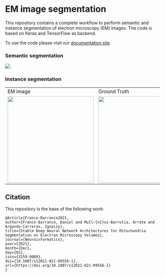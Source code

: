 # EM image segmentation                                                                                                 
                                                                                                                        
This repository contains a complete workflow to perform semantic and instance segmentation of electron microscopy (EM) images. The code is based on Keras and TensorFlow as backend. 
                                                                                                                        
To use the code please visit our [documentation site](https://em-image-segmentation.readthedocs.io/en/latest/).         
                                                                                                                        
### Semantic segmentation                                                                                               
                                                                                                                        
![.](https://github.com/danifranco/EM_Image_Segmentation/blob/master/docs/source/img/seg.gif)                           
                                                                                                                        
### Instance segmentation                                                                                               

<table>
  <tr>
    <td>EM image</td>
     <td>Ground Truth</td>
     <td>Prediction</td>
  </tr>
  <tr>
    <td><img src="https://github.com/danifranco/EM_Image_Segmentation/blob/master/docs/source/video/nucmm_z_volume.gif" width=280></td>
    <td><img src="https://github.com/danifranco/EM_Image_Segmentation/blob/master/docs/source/video/nucmm_z_volume_mask.gif" width=280 ></td>
    <td><img src="https://github.com/danifranco/EM_Image_Segmentation/blob/master/docs/source/video/nucmm_z_volume_mask_pred.gif" width=280 ></td>
  </tr>
 </table>
 
## Citation                                                                                                             
                                                                                                                        
This repository is the base of the following work:                                                                      
                                                                                                                        
```                                                                                                                     
@Article{Franco-Barranco2021,
author={Franco-Barranco, Daniel and Mu{\~{n}}oz-Barrutia, Arrate and Arganda-Carreras, Ignacio},
title={Stable Deep Neural Network Architectures for Mitochondria Segmentation on Electron Microscopy Volumes},
journal={Neuroinformatics},
year={2021},
month={Dec},
day={02},
issn={1559-0089},
doi={10.1007/s12021-021-09556-1},
url={https://doi.org/10.1007/s12021-021-09556-1}
}
``` 
